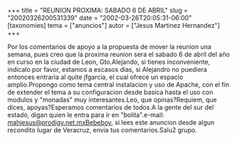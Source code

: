 +++
title = "REUNION PROXIMA: SABADO 6 DE ABRIL"
slug = "20020326200531339"
date = "2002-03-26T20:05:31-06:00"
[taxonomies]
tema = ["anuncios"]
autor = ["Jesus Martinez Hernandez"]
+++

Por los comentarios de apoyo a la propuesta de mover la reunion una
semana, pues creo que la proxima reunion sera el sabado 6 de abril del
año en curso en la ciudad de Leon, Gto.Alejando, si tienes
inconveniente, indicalo por favor, estamos a escasos dias, si Alejandro
no puediera entonces entraria al quite jfgarcia, el cual ofrece un
espacio amplio.Propongo como tema central instalacion y uso de Apache,
con el fin de extender el tema a su configuracion desde basica hasta el
uso con modulos y "monadas" muy interesantes.Leo, que opinas?Requiem,
que dices, apoyas?Esperamos comentarios de todos.A la gente del sur del
estado, digan quien le entra para ir en "bolita".e-mail:
mahjesus@prodigy.net.mxBebeboy, si lees este anuncion desde algun
recondito lugar de Veracruz, envia tus comentarios.Salu2 grupo.

